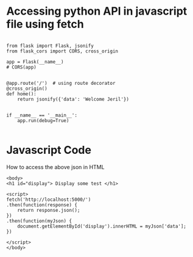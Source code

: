 # Accessing python API in javascript file using fetch

```

from flask import Flask, jsonify
from flask_cors import CORS, cross_origin

app = Flask(__name__)
# CORS(app)


@app.route('/')  # using route decorator
@cross_origin()
def home():
    return jsonify({'data': 'Welcome Jeril'})


if __name__ == '__main__':
    app.run(debug=True)
    
```

# Javascript Code

How to access the above json in HTML

```
<body>
<h1 id="display"> Display some test </h1>

<script>
fetch('http://localhost:5000/')
.then(function(response) {
    return response.json();
})
.then(function(myJson) {
    document.getElementById('display').innerHTML = myJson['data'];
})

</script>
</body>
```